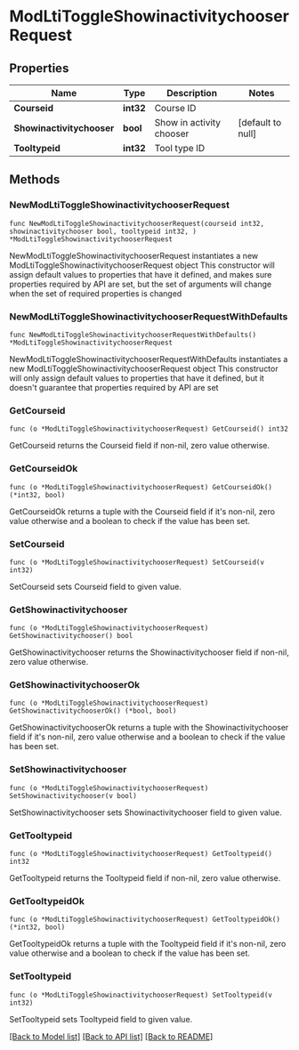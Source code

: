 # ModLtiToggleShowinactivitychooserRequest

## Properties

Name | Type | Description | Notes
------------ | ------------- | ------------- | -------------
**Courseid** | **int32** | Course ID | 
**Showinactivitychooser** | **bool** | Show in activity chooser | [default to null]
**Tooltypeid** | **int32** | Tool type ID | 

## Methods

### NewModLtiToggleShowinactivitychooserRequest

`func NewModLtiToggleShowinactivitychooserRequest(courseid int32, showinactivitychooser bool, tooltypeid int32, ) *ModLtiToggleShowinactivitychooserRequest`

NewModLtiToggleShowinactivitychooserRequest instantiates a new ModLtiToggleShowinactivitychooserRequest object
This constructor will assign default values to properties that have it defined,
and makes sure properties required by API are set, but the set of arguments
will change when the set of required properties is changed

### NewModLtiToggleShowinactivitychooserRequestWithDefaults

`func NewModLtiToggleShowinactivitychooserRequestWithDefaults() *ModLtiToggleShowinactivitychooserRequest`

NewModLtiToggleShowinactivitychooserRequestWithDefaults instantiates a new ModLtiToggleShowinactivitychooserRequest object
This constructor will only assign default values to properties that have it defined,
but it doesn't guarantee that properties required by API are set

### GetCourseid

`func (o *ModLtiToggleShowinactivitychooserRequest) GetCourseid() int32`

GetCourseid returns the Courseid field if non-nil, zero value otherwise.

### GetCourseidOk

`func (o *ModLtiToggleShowinactivitychooserRequest) GetCourseidOk() (*int32, bool)`

GetCourseidOk returns a tuple with the Courseid field if it's non-nil, zero value otherwise
and a boolean to check if the value has been set.

### SetCourseid

`func (o *ModLtiToggleShowinactivitychooserRequest) SetCourseid(v int32)`

SetCourseid sets Courseid field to given value.


### GetShowinactivitychooser

`func (o *ModLtiToggleShowinactivitychooserRequest) GetShowinactivitychooser() bool`

GetShowinactivitychooser returns the Showinactivitychooser field if non-nil, zero value otherwise.

### GetShowinactivitychooserOk

`func (o *ModLtiToggleShowinactivitychooserRequest) GetShowinactivitychooserOk() (*bool, bool)`

GetShowinactivitychooserOk returns a tuple with the Showinactivitychooser field if it's non-nil, zero value otherwise
and a boolean to check if the value has been set.

### SetShowinactivitychooser

`func (o *ModLtiToggleShowinactivitychooserRequest) SetShowinactivitychooser(v bool)`

SetShowinactivitychooser sets Showinactivitychooser field to given value.


### GetTooltypeid

`func (o *ModLtiToggleShowinactivitychooserRequest) GetTooltypeid() int32`

GetTooltypeid returns the Tooltypeid field if non-nil, zero value otherwise.

### GetTooltypeidOk

`func (o *ModLtiToggleShowinactivitychooserRequest) GetTooltypeidOk() (*int32, bool)`

GetTooltypeidOk returns a tuple with the Tooltypeid field if it's non-nil, zero value otherwise
and a boolean to check if the value has been set.

### SetTooltypeid

`func (o *ModLtiToggleShowinactivitychooserRequest) SetTooltypeid(v int32)`

SetTooltypeid sets Tooltypeid field to given value.



[[Back to Model list]](../README.md#documentation-for-models) [[Back to API list]](../README.md#documentation-for-api-endpoints) [[Back to README]](../README.md)


